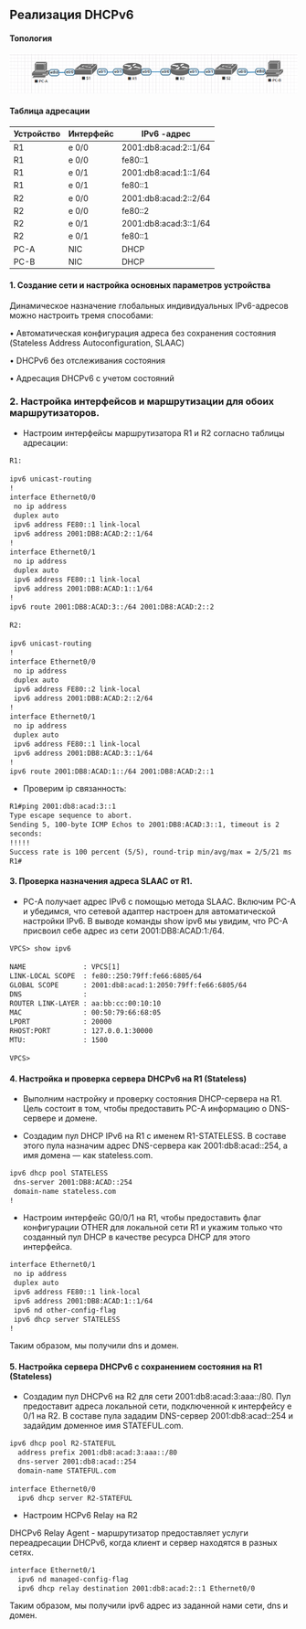 
## Реализация DHCPv6 

#### Топология

![](DHCPv6.png)

#### Таблица адресации

| Устройство  | Интерфейс   | IPv6  -адрес          |
|-------------|-------------|-----------------------|
| R1          | e 0/0       | 2001:db8:acad:2::1/64 | 
| R1          | e 0/0       | fe80::1               | 
| R1          | e 0/1       | 2001:db8:acad:1::1/64 | 
| R1          | e 0/1       | fe80::1               | 
| R2          | e 0/0       | 2001:db8:acad:2::2/64 | 
| R2          | e 0/0       | fe80::2               | 
| R2          | e 0/1       | 2001:db8:acad:3::1/64 | 
| R2          | e 0/1       | fe80::1               | 
|PC-A         | NIC         | DHCP                  | 
|PC-B         | NIC         | DHCP                  | 


#### 1. Создание сети и настройка основных параметров устройства

Динамическое назначение глобальных индивидуальных IPv6-адресов можно настроить тремя способами:

•	Автоматическая конфигурация адреса без сохранения состояния (Stateless Address Autoconfiguration, SLAAC)

•	DHCPv6 без отслеживания состояния

•	Адресация DHCPv6 с учетом состояний

### 2. Настройка интерфейсов и маршрутизации для обоих маршрутизаторов.

* Настроим интерфейсы маршрутизатора R1 и R2 согласно таблицы адресации:

```
R1:

ipv6 unicast-routing
!
interface Ethernet0/0
 no ip address
 duplex auto
 ipv6 address FE80::1 link-local
 ipv6 address 2001:DB8:ACAD:2::1/64
!
interface Ethernet0/1
 no ip address
 duplex auto
 ipv6 address FE80::1 link-local
 ipv6 address 2001:DB8:ACAD:1::1/64
!
ipv6 route 2001:DB8:ACAD:3::/64 2001:DB8:ACAD:2::2

R2:

ipv6 unicast-routing
!
interface Ethernet0/0
 no ip address
 duplex auto
 ipv6 address FE80::2 link-local
 ipv6 address 2001:DB8:ACAD:2::2/64
!
interface Ethernet0/1
 no ip address
 duplex auto
 ipv6 address FE80::1 link-local
 ipv6 address 2001:DB8:ACAD:3::1/64
!
ipv6 route 2001:DB8:ACAD:1::/64 2001:DB8:ACAD:2::1
```

* Проверим ip связанность:

```
R1#ping 2001:db8:acad:3::1
Type escape sequence to abort.
Sending 5, 100-byte ICMP Echos to 2001:DB8:ACAD:3::1, timeout is 2 seconds:
!!!!!
Success rate is 100 percent (5/5), round-trip min/avg/max = 2/5/21 ms
R1#
```

#### 3. Проверка назначения адреса SLAAC от R1.


* PC-A получает адрес IPv6 с помощью метода SLAAC. Включим PC-A и убедимся, что сетевой адаптер настроен для автоматической настройки IPv6. В выводе команды show ipv6 мы увидим, что PC-A присвоил себе адрес из сети 2001:DB8:ACAD:1:/64.

```
VPCS> show ipv6    

NAME              : VPCS[1]
LINK-LOCAL SCOPE  : fe80::250:79ff:fe66:6805/64
GLOBAL SCOPE      : 2001:db8:acad:1:2050:79ff:fe66:6805/64
DNS               : 
ROUTER LINK-LAYER : aa:bb:cc:00:10:10
MAC               : 00:50:79:66:68:05
LPORT             : 20000
RHOST:PORT        : 127.0.0.1:30000
MTU:              : 1500

VPCS> 

 ```
                                    
 #### 4. Настройка и проверка сервера DHCPv6 на R1 (Stateless)
 
* Выполним настройку и проверку состояния DHCP-сервера на R1. Цель состоит в том, чтобы предоставить PC-A информацию о DNS-сервере и домене.

* Создадим пул DHCP IPv6 на R1 с именем R1-STATELESS. В составе этого пула назначим адрес DNS-сервера как 2001:db8:acad::254, а имя домена — как stateless.com.

```
ipv6 dhcp pool STATELESS
 dns-server 2001:DB8:ACAD::254
 domain-name stateless.com
!
```

* Настроим интерфейс G0/0/1 на R1, чтобы предоставить флаг конфигурации OTHER для локальной сети R1 и укажим только что созданный пул DHCP в качестве ресурса DHCP для этого интерфейса.

```
interface Ethernet0/1
 no ip address
 duplex auto
 ipv6 address FE80::1 link-local
 ipv6 address 2001:DB8:ACAD:1::1/64
 ipv6 nd other-config-flag
 ipv6 dhcp server STATELESS
!  
```

Таким образом, мы получили dns и домен.

#### 5. Настройка сервера DHCPv6 с сохранением состояния на R1 (Stateless)

* Создадим пул DHCPv6 на R2 для сети 2001:db8:acad:3:aaa::/80. Пул предоставит адреса локальной сети, подключенной к интерфейсу   e 0/1 на R2. В составе пула зададим DNS-сервер 2001:db8:acad::254 и задайдим доменное имя STATEFUL.com.

```
ipv6 dhcp pool R2-STATEFUL
  address prefix 2001:db8:acad:3:aaa::/80
  dns-server 2001:db8:acad::254
  domain-name STATEFUL.com

interface Ethernet0/0
  ipv6 dhcp server R2-STATEFUL
```

* Настроим HCPv6 Relay на R2

DHCPv6 Relay Agent - маршрутизатор предоставляет услуги переадресации DHCPv6, когда клиент и сервер находятся в разных сетях.

```
interface Ethernet0/1
  ipv6 nd managed-config-flag
  ipv6 dhcp relay destination 2001:db8:acad:2::1 Ethernet0/0
```

Таким образом, мы получили ipv6 адрес из заданной нами сети, dns и домен.
